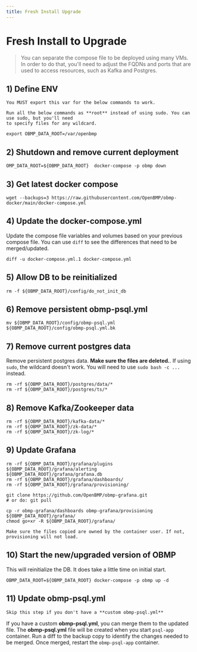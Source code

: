 ```yaml
---
title: Fresh Install Upgrade
---
```


# Fresh Install to Upgrade

> You can separate the compose file to be deployed using many VMs.  In order to do that, you'll need to
adjust the FQDNs and ports that are used to access resources, such as Kafka and Postgres.

## 1) Define ENV

```warning
You MUST export this var for the below commands to work.
```

```tip
Run all the below commands as **root** instead of using sudo. You can use sudo, but you'll need
to specify files for any wildcard. 
```

```
export OBMP_DATA_ROOT=/var/openbmp
```

## 2) Shutdown and remove current deployment 

```
OMP_DATA_ROOT=${OBMP_DATA_ROOT}  docker-compose -p obmp down
```

## 3) Get latest docker compose

```
wget --backups=3 https://raw.githubusercontent.com/OpenBMP/obmp-docker/main/docker-compose.yml
```

## 4) Update the docker-compose.yml
Update the compose file variables and volumes based on your previous compose file.
You can use ```diff``` to see the differences that need to be merged/updated.

```
diff -u docker-compose.yml.1 docker-compose.yml
```

## 5) Allow DB to be reinitialized

```
rm -f ${OBMP_DATA_ROOT}/config/do_not_init_db
```

## 6) Remove persistent **obmp-psql.yml**

```
mv ${OBMP_DATA_ROOT}/config/obmp-psql.yml ${OBMP_DATA_ROOT}/config/obmp-psql.yml.bk
``` 

## 7) Remove current postgres data

Remove persistent postgres data. **Make sure the files are deleted.**. If using ```sudo```, the wildcard
doesn't work.  You will need to use ```sudo bash -c ...``` instead. 

```
rm -rf ${OBMP_DATA_ROOT}/postgres/data/*
rm -rf ${OBMP_DATA_ROOT}/postgres/ts/*
```

## 8) Remove Kafka/Zookeeper data

```
rm -rf ${OBMP_DATA_ROOT}/kafka-data/*
rm -rf ${OBMP_DATA_ROOT}/zk-data/*
rm -rf ${OBMP_DATA_ROOT}/zk-log/*
```

## 9) Update Grafana
```
rm -rf ${OBMP_DATA_ROOT}/grafana/plugins ${OBMP_DATA_ROOT}/grafana/alerting ${OBMP_DATA_ROOT}/grafana/grafana.db
rm -rf ${OBMP_DATA_ROOT}/grafana/dashboards/
rm -rf ${OBMP_DATA_ROOT}/grafana/provisioning/

git clone https://github.com/OpenBMP/obmp-grafana.git
# or do: git pull

cp -r obmp-grafana/dashboards obmp-grafana/provisioning ${OBMP_DATA_ROOT}/grafana/
chmod go+xr -R ${OBMP_DATA_ROOT}/grafana/
```

```danger
Make sure the files copied are owned by the container user. If not, provisioning will not load.
```
   
   
## 10) Start the new/upgraded version of OBMP 
This will reinitialize the DB.  It does take a little time
on initial start.

```
OBMP_DATA_ROOT=${OBMP_DATA_ROOT} docker-compose -p obmp up -d
```  

## 11) Update **obmp-psql.yml**
```note
Skip this step if you don't have a **custom obmp-psql.yml**
```

If you have a custom **obmp-psql.yml**, you can merge them to the updated file. The
**obmp-psql.yml** file will be created when you start ```psql-app``` container.  Run a diff
to the backup copy to identify the changes needed to be merged.  Once merged, restart the ```obmp-psql-app``` container.

